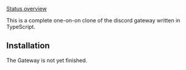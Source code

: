 [Status overview](https://github.com/fosscord/fosscord-gateway/projects/3)

This is a complete one-on-on clone of the discord gateway written in TypeScript.

## Installation
The Gateway is not yet finished.